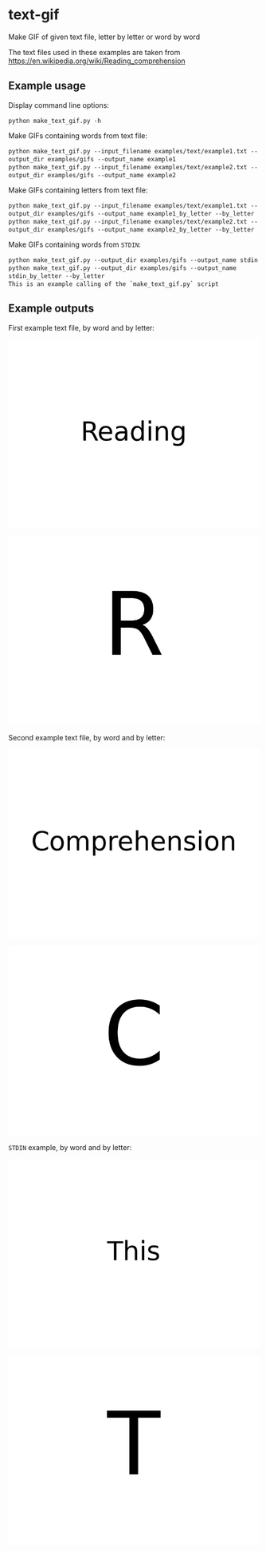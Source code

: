 # text-gif

Make GIF of given text file, letter by letter or word by word

The text files used in these examples are taken from https://en.wikipedia.org/wiki/Reading_comprehension

## Example usage

Display command line options:

```
python make_text_gif.py -h
```

Make GIFs containing words from text file:

```
python make_text_gif.py --input_filename examples/text/example1.txt --output_dir examples/gifs --output_name example1
python make_text_gif.py --input_filename examples/text/example2.txt --output_dir examples/gifs --output_name example2
```

Make GIFs containing letters from text file:

```
python make_text_gif.py --input_filename examples/text/example1.txt --output_dir examples/gifs --output_name example1_by_letter --by_letter
python make_text_gif.py --input_filename examples/text/example2.txt --output_dir examples/gifs --output_name example2_by_letter --by_letter
```

Make GIFs containing words from `STDIN`:

```
python make_text_gif.py --output_dir examples/gifs --output_name stdin
python make_text_gif.py --output_dir examples/gifs --output_name stdin_by_letter --by_letter
This is an example calling of the `make_text_gif.py` script
```

## Example outputs

First example text file, by word and by letter:

![](examples/gifs/example1.gif)

![](examples/gifs/example1_by_letter.gif)

Second example text file, by word and by letter:

![](examples/gifs/example2.gif)

![](examples/gifs/example2_by_letter.gif)

`STDIN` example, by word and by letter:

![](examples/gifs/stdin.gif)

![](examples/gifs/stdin_by_letter.gif)
